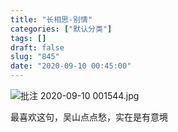 ```yaml
---
title: "长相思-别情"
categories: ["默认分类"]
tags: []
draft: false
slug: "845"
date: "2020-09-10 00:45:00"
---
```


![批注 2020-09-10 001544.jpg](https://img.zhangchen915.com/2020/09/329983211.jpg)

最喜欢这句，吴山点点愁，实在是有意境
